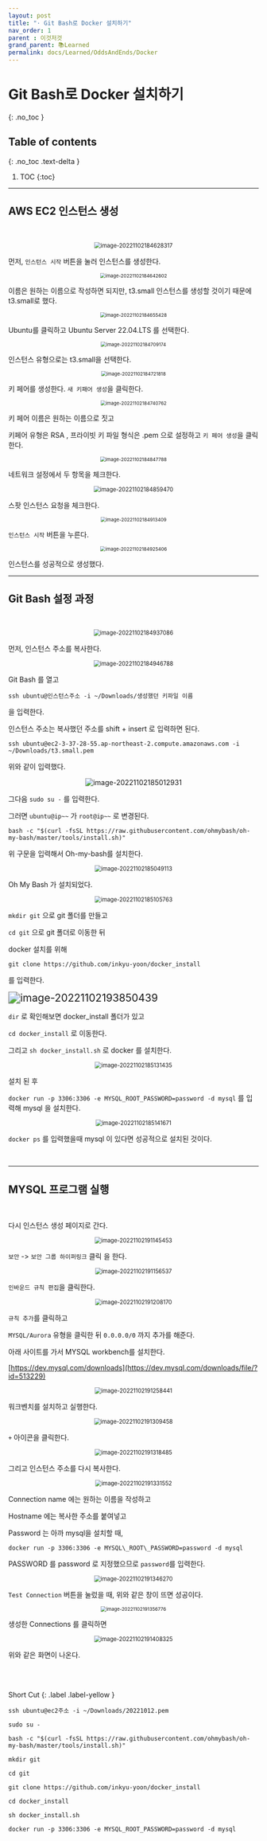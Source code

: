 ```yaml
---
layout: post
title: "· Git Bash로 Docker 설치하기"
nav_order: 1
parent : 이것저것
grand_parent: 📚Learned
permalink: docs/Learned/OddsAndEnds/Docker
---
```


#  Git Bash로 Docker 설치하기
{: .no_toc }

## Table of contents
{: .no_toc .text-delta }

1. TOC
{:toc}

---



## AWS EC2 인스턴스 생성


<br>

<p align="center">
<img src="https://raw.githubusercontent.com/buinq/imageServer/main/img/image-20221102184628317.png" alt="image-20221102184628317" style="zoom:80%;" />
</p>


먼저, `인스턴스 시작` 버튼을 눌러 인스턴스를 생성한다.


<p align="center">

<img src="https://raw.githubusercontent.com/buinq/imageServer/main/img/image-20221102184642602.png" alt="image-20221102184642602" style="zoom: 67%;" />
</p>


이름은 원하는 이름으로 작성하면 되지만, t3.small 인스턴스를 생성할 것이기 때문에 t3.small로 했다.


<p align="center">
<img src="https://raw.githubusercontent.com/buinq/imageServer/main/img/image-20221102184655428.png" alt="image-20221102184655428" style="zoom:67%;" />
</p>


Ubuntu를 클릭하고 Ubuntu Server 22.04.LTS 를 선택한다.


<p align="center">
<img src="https://raw.githubusercontent.com/buinq/imageServer/main/img/image-20221102184709174.png" alt="image-20221102184709174" style="zoom: 67%;" />
</p>


인스턴스 유형으로는 t3.small을 선택한다.


<p align="center">
<img src="https://raw.githubusercontent.com/buinq/imageServer/main/img/image-20221102184721818.png" alt="image-20221102184721818" style="zoom:67%;" />
</p>


키 페어를 생성한다. `새 키패어 생성`을 클릭한다.


<p align="center">
<img src="https://raw.githubusercontent.com/buinq/imageServer/main/img/image-20221102184740762.png" alt="image-20221102184740762" style="zoom: 67%;" />
</p>


키 페어 이름은 원하는 이름으로 짓고



키페어 유형은 RSA , 프라이빗 키 파일 형식은 .pem 으로 설정하고 `키 페어 생성`을 클릭한다.


<p align="center">
<img src="https://raw.githubusercontent.com/buinq/imageServer/main/img/image-20221102184847788.png" alt="image-20221102184847788" style="zoom:67%;" />
</p>


네트워크 설정에서 두 항목을 체크한다.


<p align="center">
<img src="https://raw.githubusercontent.com/buinq/imageServer/main/img/image-20221102184859470.png" alt="image-20221102184859470" style="zoom:80%;" />
</p>


스팟 인스턴스 요청을 체크한다.


<p align="center">
<img src="https://raw.githubusercontent.com/buinq/imageServer/main/img/image-20221102184913409.png" alt="image-20221102184913409" style="zoom:67%;" />
</p>


`인스턴스 시작` 버튼을 누른다.


<p align="center">
<img src="https://raw.githubusercontent.com/buinq/imageServer/main/img/image-20221102184925406.png" alt="image-20221102184925406" style="zoom:67%;" />
</p>


인스턴스를 성공적으로 생성했다.



------

## Git Bash 설정 과정

<br>

<p align="center">
<img src="https://raw.githubusercontent.com/buinq/imageServer/main/img/image-20221102184937086.png" alt="image-20221102184937086" style="zoom:80%;" />
</p>


먼저, 인스턴스 주소를 복사한다.


<p align="center">
<img src="https://raw.githubusercontent.com/buinq/imageServer/main/img/image-20221102184946788.png" alt="image-20221102184946788" style="zoom:80%;" />
</p>


Git Bash 를 열고



```
ssh ubuntu@인스턴스주소 -i ~/Downloads/생성했던 키파일 이름
```



을 입력한다.



인스턴스 주소는 복사했던 주소를 shift + insert 로 입력하면 된다.



```
ssh ubuntu@ec2-3-37-28-55.ap-northeast-2.compute.amazonaws.com -i ~/Downloads/t3.small.pem
```



위와 같이 입력했다.

<p align="center">
<img src="https://raw.githubusercontent.com/buinq/imageServer/main/img/image-20221102185012931.png" alt="image-20221102185012931"  />
</p>

그다음 `sudo su -` 를 입력한다.



그러면 `ubuntu@ip~~` 가 `root@ip~~` 로 변경된다.



```
bash -c "$(curl -fsSL https://raw.githubusercontent.com/ohmybash/oh-my-bash/master/tools/install.sh)"
```



위 구문을 입력해서 Oh-my-bash를 설치한다.


<p align="center">
<img src="https://raw.githubusercontent.com/buinq/imageServer/main/img/image-20221102185049113.png" alt="image-20221102185049113" style="zoom: 80%;" />
</p>


Oh My Bash 가 설치되었다.


<p align="center">
<img src="https://raw.githubusercontent.com/buinq/imageServer/main/img/image-20221102185105763.png" alt="image-20221102185105763" style="zoom:80%;" />
</p>

`mkdir git` 으로 git 폴더를 만들고



`cd git` 으로 git 폴더로 이동한 뒤



docker 설치를 위해



```
git clone https://github.com/inkyu-yoon/docker_install
```



를 입력한다.


<p align="center">


<img src="https://raw.githubusercontent.com/buinq/imageServer/main/img/image-20221102193850439.png" alt="image-20221102193850439" style="zoom:150%;" /></p>

`dir` 로 확인해보면 docker_install 폴더가 있고



`cd docker_install` 로 이동한다.



그리고 `sh docker_install.sh` 로 docker 를 설치한다.


<p align="center">
<img src="https://raw.githubusercontent.com/buinq/imageServer/main/img/image-20221102185131435.png" alt="image-20221102185131435" style="zoom:80%;" />
</p>

설치 된 후



`docker run -p 3306:3306 -e MYSQL_ROOT_PASSWORD=password -d mysql` 를 입력해 mysql 을 설치한다.


<p align="center">
<img src="https://raw.githubusercontent.com/buinq/imageServer/main/img/image-20221102185141671.png" alt="image-20221102185141671" style="zoom:80%;" />
</p>


`docker ps` 를 입력했을때 mysql 이 있다면 성공적으로 설치된 것이다.

<br>

---

## MYSQL 프로그램 실행

<br>

다시 인스턴스 생성 페이지로 간다.


<p align="center">
<img src="https://raw.githubusercontent.com/buinq/imageServer/main/img/image-20221102191145453.png" alt="image-20221102191145453" style="zoom:80%;" />
</p>




`보안` -> `보안 그룹 하이퍼링크` 클릭 을 한다.


<p align="center">
<img src="https://raw.githubusercontent.com/buinq/imageServer/main/img/image-20221102191156537.png" alt="image-20221102191156537" style="zoom:80%;" />
</p>


`인바운드 규칙 편집`을 클릭한다.


<p align="center">
<img src="https://raw.githubusercontent.com/buinq/imageServer/main/img/image-20221102191208170.png" alt="image-20221102191208170" style="zoom:80%;" />
</p>


`규칙 추가`를 클릭하고



`MYSQL/Aurora` 유형을 클릭한 뒤 `0.0.0.0/0` 까지 추가를 해준다.



아래 사이트를 가서 MYSQL workbench를 설치한다.

[https://dev.mysql.com/downloads](https://dev.mysql.com/downloads/file/?id=513229)


<p align="center">
<img src="https://raw.githubusercontent.com/buinq/imageServer/main/img/image-20221102191258441.png" alt="image-20221102191258441" style="zoom:80%;" />
</p>


워크벤치를 설치하고 실행한다.




<p align="center">
<img src="https://raw.githubusercontent.com/buinq/imageServer/main/img/image-20221102191309458.png" alt="image-20221102191309458" style="zoom:80%;" />
</p>




`+` 아이콘을 클릭한다.




<p align="center">
<img src="https://raw.githubusercontent.com/buinq/imageServer/main/img/image-20221102191318485.png" alt="image-20221102191318485" style="zoom:80%;" />
</p>




그리고 인스턴스 주소를 다시 복사한다.




<p align="center">
<img src="https://raw.githubusercontent.com/buinq/imageServer/main/img/image-20221102191331552.png" alt="image-20221102191331552" style="zoom: 80%;" />
</p>

Connection name 에는 원하는 이름을 작성하고



Hostname 에는 복사한 주소를 붙여넣고



Password 는 아까 mysql을 설치할 때,



```
docker run -p 3306:3306 -e MYSQL\_ROOT\_PASSWORD=password -d mysql
```



PASSWORD 를 password 로 지정했으므로 `password`를 입력한다.




<p align="center">
<img src="https://raw.githubusercontent.com/buinq/imageServer/main/img/image-20221102191346270.png" alt="image-20221102191346270" style="zoom:80%;" />
</p>




`Test Connection` 버튼을 눌렀을 때, 위와 같은 창이 뜨면 성공이다.




<p align="center">
<img src="https://raw.githubusercontent.com/buinq/imageServer/main/img/image-20221102191356776.png" alt="image-20221102191356776" style="zoom:67%;" />
</p>


생성한 Connections 를 클릭하면




<p align="center">
<img src="https://raw.githubusercontent.com/buinq/imageServer/main/img/image-20221102191408325.png" alt="image-20221102191408325" style="zoom:80%;" />
</p>




위와 같은 화면이 나온다.


<br>
<br>

Short Cut
{: .label .label-yellow }

```
ssh ubuntu@ec2주소 -i ~/Downloads/20221012.pem

sudo su -

bash -c "$(curl -fsSL https://raw.githubusercontent.com/ohmybash/oh-my-bash/master/tools/install.sh)"

mkdir git

cd git

git clone https://github.com/inkyu-yoon/docker_install

cd docker_install

sh docker_install.sh

docker run -p 3306:3306 -e MYSQL_ROOT_PASSWORD=password -d mysql

```



